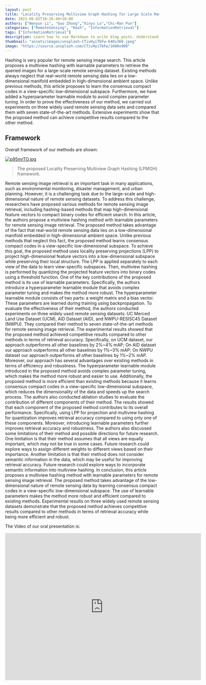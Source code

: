 ```yaml
---
layout: post
title: "Locality Preserving Multiview Graph Hashing for Large Scale Remote Sensing Image Search"
date: 2023-06-02T10:26:40+10:00
authors: ["Wenyun Li", "Guo Zhong","Xinyu Lu","Chi-Man Pun"]
categories: ["RemoteSensing", "Hash", "InformationRetrieval"]
tags: ["InformationRetrieval"]
description: Learn how to use Markdown to write blog posts. Understand front-matter and how it is used in templates.
thumbnail: "assets/images/unsplash-CTivHyiTbFw-640x360.jpeg"
image: "https://source.unsplash.com/CTivHyiTbFw/1600x900"
---
```


Hashing is very popular for remote sensing image search.  This article proposes a multiview hashing with learnable parameters to retrieve the queried images for a large-scale remote sensing dataset. Existing methods always neglect that real-world remote sensing data lies on a low- dimensional manifold embedded in high-dimensional ambient space.  Unlike previous methods, this article proposes to learn the consensus compact codes in a view-specific low-dimensional subspace. Furthermore, we have added a hyperparameter learnable module to avoid complex parameter tuning. In order to prove the effectiveness of our method, we carried out experiments on three widely used remote sensing data sets and compared them with seven state-of-the-art methods. Extensive experiments show that the proposed method can achieve competitive results compared to the other method.

## Framework

Overall framework of our methods are shown:

[![p95mrTO.jpg](https://s1.ax1x.com/2023/05/20/p95mrTO.jpg)](https://imgse.com/i/p95mrTO)

> The proposed Locality Preserving Multiview Graph Hashing (LPMGH) framework.

Remote sensing image retrieval is an important task in many applications, such as environmental monitoring, disaster management, and urban planning. However, it is a challenging task due to the large-scale and high-dimensional nature of remote sensing datasets. To address this challenge, researchers have proposed various methods for remote sensing image retrieval, including hashing-based methods that map high-dimensional feature vectors to compact binary codes for efficient search. 
In this article, the authors propose a multiview hashing method with learnable parameters for remote sensing image retrieval. The proposed method takes advantage of the fact that real-world remote sensing data lies on a low-dimensional manifold embedded in high-dimensional ambient space. Unlike previous methods that neglect this fact, the proposed method learns consensus compact codes in a view-specific low-dimensional subspace. 
To achieve this goal, the proposed method uses locality preserving projections (LPP) to project high-dimensional feature vectors into a low-dimensional subspace while preserving their local structure. The LPP is applied separately to each view of the data to learn view-specific subspaces. Then, multiview hashing is performed by quantizing the projected feature vectors into binary codes using a threshold function.
One of the key contributions of the proposed method is its use of learnable parameters. Specifically, the authors introduce a hyperparameter learnable module that avoids complex parameter tuning and makes the method more robust. The hyperparameter learnable module consists of two parts: a weight matrix and a bias vector. These parameters are learned during training using backpropagation. 
To evaluate the effectiveness of their method, the authors conducted experiments on three widely used remote sensing datasets: UC Merced Land Use Dataset (UCM), AID Dataset (AID), and NWPU-RESISC45 Dataset (NWPU). They compared their method to seven state-of-the-art methods for remote sensing image retrieval. 
The experimental results showed that the proposed method achieved competitive results compared to other methods in terms of retrieval accuracy. Specifically, on UCM dataset, our approach outperforms all other baselines by 2%~4% mAP; On AID dataset our approach outperforms all other baselines by 1%~3% mAP; On NWPU dataset our approach outperforms all other baselines by 1%~2% mAP. 
Moreover, our approach has several advantages over existing methods in terms of efficiency and robustness. The hyperparameter learnable module introduced in the proposed method avoids complex parameter tuning, which makes the method more robust and easier to use. Additionally, the proposed method is more efficient than existing methods because it learns consensus compact codes in a view-specific low-dimensional subspace, which reduces the dimensionality of the data and speeds up the search process.
The authors also conducted ablation studies to evaluate the contribution of different components of their method. The results showed that each component of the proposed method contributes to its overall performance. Specifically, using LPP for projection and multiview hashing for quantization improves retrieval accuracy compared to using only one of these components. Moreover, introducing learnable parameters further improves retrieval accuracy and robustness.
The authors also discussed some limitations of their method and possible directions for future research. One limitation is that their method assumes that all views are equally important, which may not be true in some cases. Future research could explore ways to assign different weights to different views based on their importance. Another limitation is that their method does not consider semantic information in the data, which may be useful for improving retrieval accuracy. Future research could explore ways to incorporate semantic information into multiview hashing.
In conclusion, this article proposes a multiview hashing method with learnable parameters for remote sensing image retrieval. The proposed method takes advantage of the low-dimensional nature of remote sensing data by learning consensus compact codes in a view-specific low-dimensional subspace. The use of learnable parameters makes the method more robust and efficient compared to existing methods. Experimental results on three widely used remote sensing datasets demonstrate that the proposed method achieves competitive results compared to other methods in terms of retrieval accuracy while being more efficient and robust.

The Video of our oral presentation is:
<iframe
    width="640"
    height="480"
    src="https://www.youtube.com/watch?v=IP_A_Tor4v8"
    frameborder="0"
    allow="autoplay; encrypted-media"
    allowfullscreen
>
</iframe>
